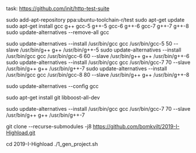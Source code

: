 task: https://github.com/init/http-test-suite

sudo add-apt-repository ppa:ubuntu-toolchain-r/test
sudo apt-get update
sudo apt-get install gcc g++ gcc-5 g++-5 gcc-6 g++-6 gcc-7 g++-7 g++-8
sudo update-alternatives --remove-all gcc

sudo update-alternatives --install /usr/bin/gcc gcc /usr/bin/gcc-5 50 --slave /usr/bin/g++ g++ /usr/bin/g++-5
sudo update-alternatives --install /usr/bin/gcc gcc /usr/bin/gcc-6 60 --slave /usr/bin/g++ g++ /usr/bin/g++-6
sudo update-alternatives --install /usr/bin/gcc gcc /usr/bin/gcc-7 70 --slave /usr/bin/g++ g++ /usr/bin/g++-7
sudo update-alternatives --install /usr/bin/gcc gcc /usr/bin/gcc-8 80 --slave /usr/bin/g++ g++ /usr/bin/g++-8

sudo update-alternatives --config gcc

sudo apt-get install git libboost-all-dev

sudo update-alternatives --install /usr/bin/gcc gcc /usr/bin/gcc-7 70 --slave /usr/bin/g++ g++ /usr/bin/g++-7

git clone --recurse-submodules -j8 https://github.com/bomkvilt/2019-I-Highload.git

cd 2019-I-Highload
./1_gen_project.sh
